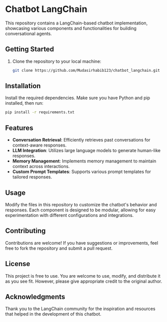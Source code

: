 # Chatbot LangChain

This repository contains a LangChain-based chatbot implementation, showcasing various components and functionalities for building conversational agents.

## Getting Started

1. Clone the repository to your local machine:
   ```bash
   git clone https://github.com/Mudasirhabib123/chatbot_langchain.git
   
## Installation

Install the required dependencies. Make sure you have Python and pip installed, then run:

```bash
pip install -r requirements.txt
```

## Features
- **Conversation Retrieval**: Efficiently retrieves past conversations for context-aware responses.
- **LLM Integration**: Utilizes large language models to generate human-like responses.
- **Memory Management**: Implements memory management to maintain context across interactions.
- **Custom Prompt Templates**: Supports various prompt templates for tailored responses.

## Usage
Modify the files in this repository to customize the chatbot's behavior and responses. Each component is designed to be modular, allowing for easy experimentation with different configurations and integrations.

## Contributing
Contributions are welcome! If you have suggestions or improvements, feel free to fork the repository and submit a pull request.

## License
This project is free to use. You are welcome to use, modify, and distribute it as you see fit. However, please give appropriate credit to the original author.

## Acknowledgments
Thank you to the LangChain community for the inspiration and resources that helped in the development of this chatbot.
